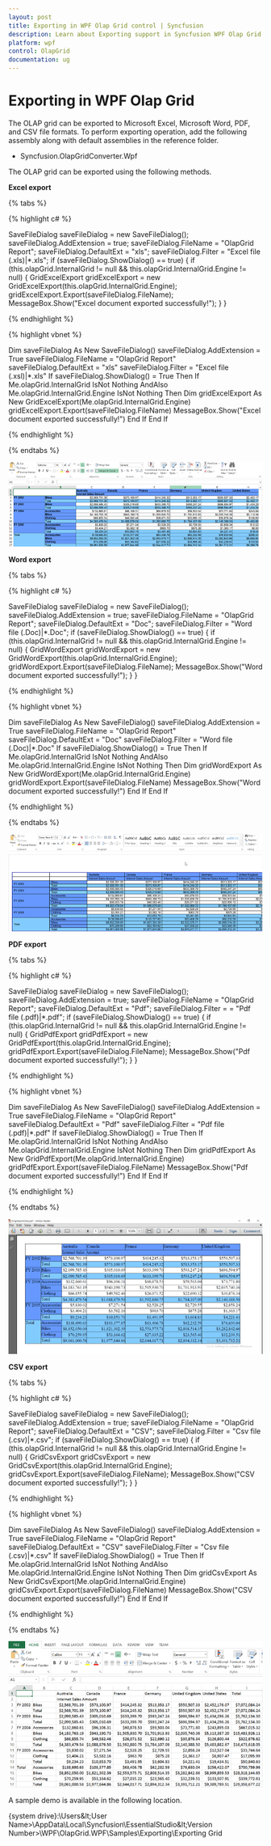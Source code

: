 ```yaml
---
layout: post
title: Exporting in WPF Olap Grid control | Syncfusion
description: Learn about Exporting support in Syncfusion WPF Olap Grid control and more.
platform: wpf
control: OlapGrid
documentation: ug
---
```


# Exporting in WPF Olap Grid

The OLAP grid can be exported to Microsoft Excel, Microsoft Word, PDF, and CSV file formats. To perform exporting operation, add the following assembly along with default assemblies in the reference folder.

* Syncfusion.OlapGridConverter.Wpf 
 
The OLAP grid can be exported using the following methods.

**Excel export**
 
{% tabs %}
  
{% highlight c# %}

SaveFileDialog saveFileDialog = new SaveFileDialog();
saveFileDialog.AddExtension = true;
saveFileDialog.FileName = "OlapGrid Report";
saveFileDialog.DefaultExt = "xls";
saveFileDialog.Filter = "Excel file (.xls)|*.xls";
if (saveFileDialog.ShowDialog() == true)
{
    if (this.olapGrid.InternalGrid != null && this.olapGrid.InternalGrid.Engine != null)
    {
        GridExcelExport  gridExcelExport = new GridExcelExport(this.olapGrid.InternalGrid.Engine);
        gridExcelExport.Export(saveFileDialog.FileName);
        MessageBox.Show("Excel document exported successfully!");
    }
}

{% endhighlight %}

{% highlight vbnet %}

Dim saveFileDialog As New SaveFileDialog()
saveFileDialog.AddExtension = True
saveFileDialog.FileName = "OlapGrid Report"
saveFileDialog.DefaultExt = "xls"
saveFileDialog.Filter = "Excel file (.xsl)|*.xls"
If saveFileDialog.ShowDialog() = True Then
    If Me.olapGrid.InternalGrid IsNot Nothing AndAlso Me.olapGrid.InternalGrid.Engine IsNot Nothing Then
        Dim gridExcelExport As New GridExcelExport(Me.olapGrid.InternalGrid.Engine)
        gridExcelExport.Export(saveFileDialog.FileName)
        MessageBox.Show("Excel document exported successfully!")
    End If
End If
    
{% endhighlight %}

{% endtabs %}

![WPF OLAPGrid report export to Excel](Exporting_images/Export_img1.png)

**Word export**

{% tabs %}
  
{% highlight c# %}

SaveFileDialog saveFileDialog = new SaveFileDialog();
saveFileDialog.AddExtension = true;
saveFileDialog.FileName = "OlapGrid Report";
saveFileDialog.DefaultExt = "Doc";
saveFileDialog.Filter =  "Word file (.Doc)|*.Doc";
if (saveFileDialog.ShowDialog() == true)
{
    if (this.olapGrid.InternalGrid != null && this.olapGrid.InternalGrid.Engine != null)
    {
        GridWordExport  gridWordExport = new GridWordExport(this.olapGrid.InternalGrid.Engine);
        gridWordExport.Export(saveFileDialog.FileName);
        MessageBox.Show("Word document exported successfully!");
    }
}

{% endhighlight %}

{% highlight vbnet %}

Dim saveFileDialog As New SaveFileDialog()
saveFileDialog.AddExtension = True
saveFileDialog.FileName = "OlapGrid Report"
saveFileDialog.DefaultExt = "Doc"
saveFileDialog.Filter = "Word file (.Doc)|*.Doc"
If saveFileDialog.ShowDialog() = True Then
    If Me.olapGrid.InternalGrid IsNot Nothing AndAlso Me.olapGrid.InternalGrid.Engine IsNot Nothing Then
        Dim gridWordExport As New GridWordExport(Me.olapGrid.InternalGrid.Engine)
        gridWordExport.Export(saveFileDialog.FileName)
        MessageBox.Show("Word document exported successfully!")
    End If
End If

{% endhighlight %}

{% endtabs %}

![WPF OLAPGrid report export to Word](Exporting_images/Export_img2.png)

**PDF export**

{% tabs %}
 
{% highlight c# %}

SaveFileDialog saveFileDialog = new SaveFileDialog();
saveFileDialog.AddExtension = true;
saveFileDialog.FileName = "OlapGrid Report";
saveFileDialog.DefaultExt = "Pdf";
saveFileDialog.Filter =  = "Pdf file (.pdf)|*.pdf";
if (saveFileDialog.ShowDialog() == true)
{
    if (this.olapGrid.InternalGrid != null && this.olapGrid.InternalGrid.Engine != null)
    {
        GridPdfExport  gridPdfExport = new GridPdfExport(this.olapGrid.InternalGrid.Engine);
        gridPdfExport.Export(saveFileDialog.FileName);
        MessageBox.Show("Pdf document exported successfully!");
    }
}


{% endhighlight %}

{% highlight vbnet %}

Dim saveFileDialog As New SaveFileDialog()
saveFileDialog.AddExtension = True
saveFileDialog.FileName = "OlapGrid Report"
saveFileDialog.DefaultExt = "Pdf"
saveFileDialog.Filter = "Pdf file (.pdf)|*.pdf"
If saveFileDialog.ShowDialog() = True Then
    If Me.olapGrid.InternalGrid IsNot Nothing AndAlso Me.olapGrid.InternalGrid.Engine IsNot Nothing Then
        Dim gridPdfExport As New GridPdfExport(Me.olapGrid.InternalGrid.Engine)
        gridPdfExport.Export(saveFileDialog.FileName)
        MessageBox.Show("Pdf document exported successfully!")
    End If
End If

{% endhighlight %}

{% endtabs %}

![WPF OLAPGrid report export to PDF](Exporting_images/Export_img3.png)

**CSV export**

{% tabs %}
  
{% highlight c# %}

SaveFileDialog saveFileDialog = new SaveFileDialog();
saveFileDialog.AddExtension = true;
saveFileDialog.FileName = "OlapGrid Report";
saveFileDialog.DefaultExt = "CSV";
saveFileDialog.Filter = "Csv file (.csv)|*.csv";
if (saveFileDialog.ShowDialog() == true)
{
    if (this.olapGrid.InternalGrid != null && this.olapGrid.InternalGrid.Engine != null)
    {
        GridCsvExport gridCsvExport = new GridCsvExport(this.olapGrid.InternalGrid.Engine);
        gridCsvExport.Export(saveFileDialog.FileName);
        MessageBox.Show("CSV document exported successfully!");
    }
}

{% endhighlight %}

{% highlight vbnet %}

Dim saveFileDialog As New SaveFileDialog()
saveFileDialog.AddExtension = True
saveFileDialog.FileName = "OlapGrid Report"
saveFileDialog.DefaultExt = "CSV"
saveFileDialog.Filter = "Csv file (.csv)|*.csv"
If saveFileDialog.ShowDialog() = True Then
    If Me.olapGrid.InternalGrid IsNot Nothing AndAlso Me.olapGrid.InternalGrid.Engine IsNot Nothing Then
        Dim gridCsvExport As New GridCsvExport(Me.olapGrid.InternalGrid.Engine)
        gridCsvExport.Export(saveFileDialog.FileName)
        MessageBox.Show("CSV document exported successfully!")
    End If
End If

{% endhighlight %}

{% endtabs %}

![WPF OLAPGrid report export to CSV](Exporting_images/Export_img4.png)

A sample demo is available in the following location.

{system drive}:\Users\&lt;User Name&gt;\AppData\Local\Syncfusion\EssentialStudio\&lt;Version Number&gt;\WPF\OlapGrid.WPF\Samples\Exporting\Exporting Grid
